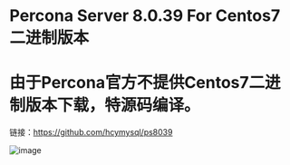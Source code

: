 # Percona Server 8.0.39 For Centos7 二进制版本

# 由于Percona官方不提供Centos7二进制版本下载，特源码编译。

链接：https://github.com/hcymysql/ps8039

![image](https://github.com/user-attachments/assets/79697d0d-1950-4648-8249-20af3d3a2caa)

